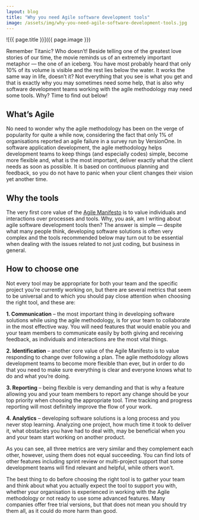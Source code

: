 ```yaml
---
layout: blog
title: "Why you need Agile software development tools"
image: /assets/img/why-you-need-agile-software-development-tools.jpg
---
```

![{{ page.title }}]({{ page.image }})

Remember Titanic? Who doesn’t! Beside telling one of the greatest love stories of our time, the movie reminds us of an extremely important metaphor — the one of an iceberg. You have most probably heard that only 10% of its volume is visible and the rest lies below the water. It works the same way in life, doesn’t it? Not everything that you see is what you get and that is exactly why you may sometimes need some help, that is also why software development teams working with the agile methodology may need some tools. Why? Time to find out below!
 

## What’s Agile
No need to wonder why the agile methodology has been on the verge of popularity for quite a while now, considering the fact that only 1% of organisations reported an agile failure in a survey run by VersionOne. In software application development, the agile methodology helps development teams to keep things (and especially codes) simple, become more flexible and, what is the most important, deliver exactly what the client needs as soon as possible. It is based on continuous planning and feedback, so you do not have to panic when your client changes their vision yet another time.
 

## Why the tools
The very first core value of the [Agile Manifesto](https://agilemanifesto.org/) is to value individuals and interactions over processes and tools. Why, you ask, am I writing about agile software development tools then? The answer is simple — despite what many people think, developing software solutions is often very complex and the tools recommended below may turn out to be essential when dealing with the issues related to not just coding, but business in general.
 

## How to choose one
Not every tool may be appropriate for both your team and the specific project you’re currently working on, but there are several metrics that seem to be universal and to which you should pay close attention when choosing the right tool, and these are:

**1. Communication** –
the most important thing in developing software solutions while using the agile methodology, is for your team to collaborate in the most effective way. You will need features that would enable you and your team members to communicate easily by both giving and receiving feedback, as individuals and interactions are the most vital things.

**2. Identification** – 
another core value of the Agile Manifesto is to value responding to change over following a plan. The agile methodology allows development teams to become more flexible than ever, but in order to do that you need to make sure everything is clear and everyone knows what to do and what you’re doing.

**3. Reporting** – 
being flexible is very demanding and that is why a feature allowing you and your team members to report any change should be your top priority when choosing the appropriate tool. Time tracking and progress reporting will most definitely improve the flow of your work.

**4. Analytics** – 
developing software solutions is a long process and you never stop learning. Analyzing one project, how much time it took to deliver it, what obstacles you have had to deal with, may be beneficial when you and your team start working on another product.

As you can see, all three metrics are very similar and they complement each other, however, using them does not equal succeeding. You can find lots of other features including sprint review or multi-project support that some development teams will find relevant and helpful, while others won’t.

The best thing to do before choosing the right tool is to gather your team and think about what you actually expect the tool to support you with, whether your organisation is experienced in working with the Agile methodology or not ready to use some advanced features. Many companies offer free trial versions, but that does not mean you should try them all, as it could do more harm than good.
